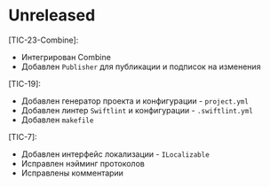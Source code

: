 # Unreleased
[TIC-23-Combine]:
* Интегрирован Combine
* Добавлен `Publisher` для публикации и подписок на изменения

[TIC-19]:
* Добавлен генератор проекта и конфигурации - `project.yml`
* Добавлен линтер `Swiftlint` и конфигурации - `.swiftlint.yml`
* Добавлен `makefile`

[TIC-7]:
* Добавлен интерфейс локализации - `ILocalizable`
* Исправлен нэйминг протоколов
* Исправлены комментарии